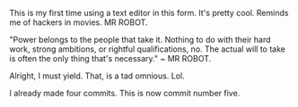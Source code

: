 This is my first time using a text editor in this form. It's pretty cool. Reminds me of hackers in movies.
MR ROBOT.

"Power belongs to the people that take it. Nothing to do with their hard work, strong ambitions, or rightful qualifications,
 no. The actual will to take is often the only thing that's necessary." ~ MR ROBOT.

Alright, I must yield. That, is a tad omnious. Lol.

I already made four commits. This is now commit number five.
